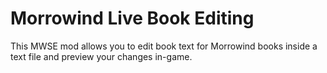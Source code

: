# Morrowind Live Book Editing
 This MWSE mod allows you to edit book text for Morrowind books inside a text file and preview your changes in-game.
